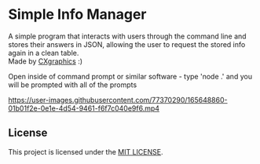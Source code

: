 # Simple Info Manager

A simple program that interacts with users through the command line and stores their answers in JSON, allowing the user to request the stored info again in a clean table.  
Made by [CXgraphics](https://github.com/cxgraphics1) :)

Open inside of command prompt or similar software - type 'node .' and you will be prompted with all of the prompts



https://user-images.githubusercontent.com/77370290/165648860-01b01f2e-0e1e-4d54-9461-f6f7c040e9f6.mp4



## License
This project is licensed under the [MIT LICENSE](https://github.com/CXgraphics1/SImple-Info-Manager/blob/main/LICENSE).
